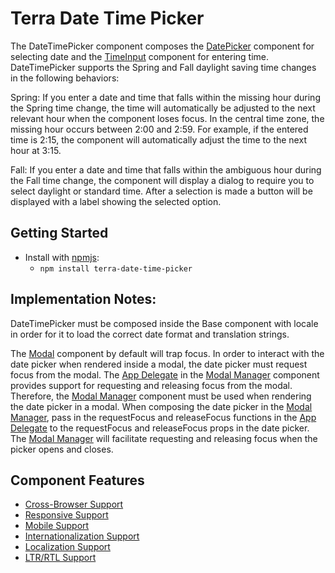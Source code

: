 # Terra Date Time Picker

The DateTimePicker component composes the [DatePicker][7] component for selecting date and the [TimeInput][8] component for entering time. DateTimePicker supports the Spring and Fall daylight saving time changes in the following behaviors:

Spring: If you enter a date and time that falls within the missing hour during the Spring time change, the time will automatically be adjusted to the next relevant hour when the component loses focus. In the central time zone, the missing hour occurs between 2:00 and 2:59. For example, if the entered time is 2:15, the component will automatically adjust the time to the next hour at 3:15.

Fall: If you enter a date and time that falls within the ambiguous hour during the Fall time change, the component will display a dialog to require you to select daylight or standard time. After a selection is made a button will be displayed with a label showing the selected option.


## Getting Started

- Install with [npmjs](https://www.npmjs.com):
  - `npm install terra-date-time-picker`

## Implementation Notes:

DateTimePicker must be composed inside the Base component with locale in order for it to load the correct date format and translation strings.

The [Modal][4] component by default will trap focus. In order to interact with the date picker when rendered inside a modal, the date picker must request focus from the modal. The [App Delegate][5] in the [Modal Manager][3] component provides support for requesting and releasing focus from the modal. Therefore, the [Modal Manager][3] component must be used when rendering the date picker in a modal. When composing the date picker in the [Modal Manager][3], pass in the requestFocus and releaseFocus functions in the [App Delegate][5] to the requestFocus and releaseFocus props in the date picker. The [Modal Manager][3] will facilitate requesting and releasing focus when the picker opens and closes.

[1]: https://github.com/Hacker0x01/react-datepicker
[2]: http://momentjs.com/docs/
[3]: https://github.com/cerner/terra-framework/tree/master/packages/terra-modal-manager/docs
[4]: https://github.com/cerner/terra-core/tree/master/packages/terra-modal/docs
[5]: https://github.com/cerner/terra-core/tree/master/packages/terra-app-delegate/docs
[6]: https://github.com/cerner/terra-core/tree/master/packages/terra-base/docs
[7]: https://github.com/cerner/terra-framework/tree/master/packages/terra-date-picker/docs
[8]: https://github.com/cerner/terra-framework/tree/master/packages/terra-time-input/docs

## Component Features
* [Cross-Browser Support](https://github.com/cerner/terra-ui/blob/master/src/terra-dev-site/contributing/ComponentStandards.e.contributing.md#cross-browser-support)
* [Responsive Support](https://github.com/cerner/terra-ui/blob/master/src/terra-dev-site/contributing/ComponentStandards.e.contributing.md#responsive-support)
* [Mobile Support](https://github.com/cerner/terra-ui/blob/master/src/terra-dev-site/contributing/ComponentStandards.e.contributing.md#mobile-support)
* [Internationalization Support](https://github.com/cerner/terra-ui/blob/master/src/terra-dev-site/contributing/ComponentStandards.e.contributing.md#internationalization-i18n-support)
* [Localization Support](https://github.com/cerner/terra-ui/blob/master/src/terra-dev-site/contributing/ComponentStandards.e.contributing.md#internationalization-i18n-support)
* [LTR/RTL Support](https://github.com/cerner/terra-ui/blob/master/src/terra-dev-site/contributing/ComponentStandards.e.contributing.md#ltr--rtl-support)
